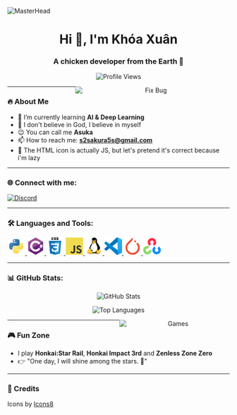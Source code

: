 ![MasterHead](https://art.pixilart.com/04e0cf7ee2853c2.gif)

<h1 align="center">Hi 👋, I'm Khóa Xuân</h1>
<h3 align="center">A chicken developer from the Earth 🐣</h3>

<p align="center">
  <img src="https://komarev.com/ghpvc/?username=ruleofnight&label=Profile%20views&color=0e75b6&style=flat" alt="Profile Views" />
</p>

<p align="center">
  <img align="right" alt="Fix Bug" width="350" src="https://cdn.discordapp.com/emojis/886094443806076978.gif?size=128&quality=lossless">
</p>

---

### 🔥 About Me
- 🌱 I’m currently learning **AI & Deep Learning**
- 💪 I don't believe in God, I believe in myself
- 😉 You can call me **Asuka**
- 📫 How to reach me: **s2sakura5s@gmail.com**
- 🐔 The HTML icon is actually JS, but let's pretend it's correct because i'm lazy

---

### 🌐 Connect with me:
<p align="left">
  <a href="https://discord.gg/3NKdUJG7" target="_blank">
    <img src="https://raw.githubusercontent.com/rahuldkjain/github-profile-readme-generator/master/src/images/icons/Social/discord.svg" alt="Discord" height="30" width="40" />
  </a>
</p>

---

### 🛠️ Languages and Tools:
<p align="left">
  <a href="https://www.python.org" target="_blank" rel="noreferrer">
    <img src="https://raw.githubusercontent.com/devicons/devicon/master/icons/python/python-original.svg" alt="Python" width="40" height="40" />
  </a>
  <a href="https://www.w3schools.com/cs/" target="_blank" rel="noreferrer">
    <img src="https://raw.githubusercontent.com/devicons/devicon/master/icons/csharp/csharp-original.svg" alt="C#" width="40" height="40" />
  </a>
  <a href="https://www.w3schools.com/css/" target="_blank" rel="noreferrer">
    <img src="https://raw.githubusercontent.com/devicons/devicon/master/icons/css3/css3-original-wordmark.svg" alt="CSS3" width="40" height="40" />
  </a>
  <a href="https://www.w3.org/html/" target="_blank" rel="noreferrer">
    <img src="https://raw.githubusercontent.com/devicons/devicon/master/icons/javascript/javascript-original.svg" alt="JavaScript" width="40" height="40" />
  </a>
  <a href="https://www.linux.org/" target="_blank" rel="noreferrer">
    <img src="https://raw.githubusercontent.com/devicons/devicon/master/icons/linux/linux-original.svg" alt="Linux" width="40" height="40" />
  </a>
  <a href="https://code.visualstudio.com/" target="_blank" rel="noreferrer">
    <img src="https://raw.githubusercontent.com/devicons/devicon/master/icons/vscode/vscode-original.svg" alt="VSCode" width="40" height="40" />
  </a>
  <a href="https://pytorch.org/" target="_blank" rel="noreferrer">
    <img src="https://raw.githubusercontent.com/devicons/devicon/master/icons/pytorch/pytorch-original.svg" alt="PyTorch" width="40" height="40" />
  </a>
  <a href="https://opencv.org/" target="_blank" rel="noreferrer">
    <img src="https://raw.githubusercontent.com/devicons/devicon/master/icons/opencv/opencv-original.svg" alt="OpenCV" width="40" height="40" />
  </a>
</p>

---

### 📊 GitHub Stats:
<p align="center">
  <img src="https://github-readme-stats.vercel.app/api?username=ruleofnight&show_icons=true&theme=tokyonight" alt="GitHub Stats" />
</p>

<p align="center">
  <img src="https://github-readme-stats.vercel.app/api/top-langs/?username=ruleofnight&layout=compact&theme=tokyonight" alt="Top Languages" />
</p>

<p align="center">
  <img align="right" alt="Games" width="250" src="https://cdn.discordapp.com/attachments/630553822036623370/1321134042883821660/b_zzz241224.gif?ex=67c7c1b5&is=67c67035&hm=e20bc9e28294d337cd9257e71c9ee87095bce7e1b56cc3d82eb128e2fb0bed66&">
</p>

---
### 🎮 Fun Zone

- I play **Honkai:Star Rail**, **Honkai Impact 3rd** and **Zenless Zone Zero**
- 👉 "One day, I will shine among the stars. 🚀"

---

### 🎨 Credits
Icons by <a href="https://icons8.com">Icons8</a>
